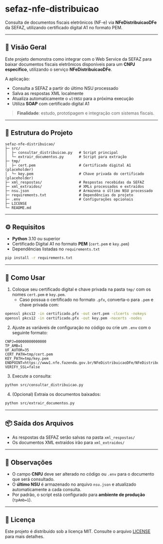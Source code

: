 # sefaz-nfe-distribuicao

Consulta de documentos fiscais eletrônicos (NF-e) via **NFeDistribuicaoDFe** da SEFAZ, utilizando certificado digital A1 no formato PEM.

---

## 📖 Visão Geral

Este projeto demonstra como integrar com o Web Service da SEFAZ para baixar documentos fiscais eletrônicos disponíveis para um **CNPJ específico**, utilizando o serviço **NFeDistribuicaoDFe**.

A aplicação:

- Consulta a SEFAZ a partir do último NSU processado
- Salva as respostas XML localmente
- Atualiza automaticamente o `ultNSU` para a próxima execução
- Utiliza **SOAP** com certificado digital A1

> **Finalidade**: estudo, prototipagem e integração com sistemas fiscais.

---

## 📂 Estrutura do Projeto

```
sefaz-nfe-distribuicao/
├─ src/
│  ├─ consultar_distribuicao.py   # Script principal
│  └─ extrair_documentos.py       # Script para extração
├─ tmp/
│  ├─ cert.pem                    # Certificado digital A1 (placeholder)
│  └─ key.pem                     # Chave privada do certificado (placeholder)
├─ xml_respostas/                 # Respostas recebidas da SEFAZ
├─ xml_extraidos/                 # XMLs processados e extraídos
├─ nsu.json                       # Armazena o último NSU processado
├─ requirements.txt               # Dependências do projeto
├─ .env                           # Configurações opcionais
├─ LICENSE
└─ README.md
```

---

## ⚙ Requisitos

- **Python** 3.10 ou superior
- Certificado Digital A1 no formato **PEM** (`cert.pem` e `key.pem`)
- Dependências listadas no `requirements.txt`

```bash
pip install -r requirements.txt
```

---

## 🚀 Como Usar

1. Coloque seu certificado digital e chave privada na pasta `tmp/` com os nomes `cert.pem` e `key.pem`.
   - Caso possua o certificado no formato `.pfx`, converta-o para `.pem` e chave privada com:

```bash
openssl pkcs12 -in certificado.pfx -out cert.pem -clcerts -nokeys
openssl pkcs12 -in certificado.pfx -out key.pem -nocerts -nodes
```

2. Ajuste as variáveis de configuração no código ou crie um `.env` com o seguinte formato:

```
CNPJ=00000000000000
TP_AMB=1
UF_AUTOR=35
CERT_PATH=tmp/cert.pem
KEY_PATH=tmp/key.pem
ENDPOINT=https://www1.nfe.fazenda.gov.br/NFeDistribuicaoDFe/NFeDistribuicaoDFe.asmx
VERIFY_SSL=false
```

3. Execute a consulta:

```bash
python src/consultar_distribuicao.py
```

4. (Opcional) Extraia os documentos baixados:

```bash
python src/extrair_documentos.py
```

---

## 📦 Saída dos Arquivos

- As respostas da SEFAZ serão salvas na pasta `xml_respostas/`
- Os documentos XML extraídos irão para `xml_extraidos/`

---

## 📌 Observações

- O campo **CNPJ** deve ser alterado no código ou `.env` para o documento que será consultado.
- O **último NSU** é armazenado no arquivo `nsu.json` e atualizado automaticamente a cada consulta.
- Por padrão, o script está configurado para **ambiente de produção** (`tpAmb=1`).

---

## 📄 Licença

Este projeto é distribuído sob a licença MIT. Consulte o arquivo [LICENSE](LICENSE) para mais detalhes.

